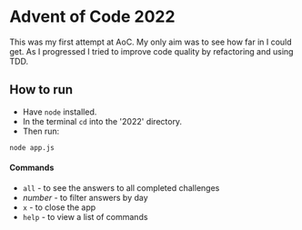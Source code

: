 # Advent of Code 2022

This was my first attempt at AoC. My only aim was to see how far in I could get. As I progressed I tried to improve code quality by refactoring and using TDD.

## How to run

- Have `node` installed.
- In the terminal `cd` into the '2022' directory.
- Then run:
```
node app.js
```

#### Commands
- `all` - to see the answers to all completed challenges
- _number_ - to filter answers by day
- `x` - to close the app
- `help` - to view a list of commands